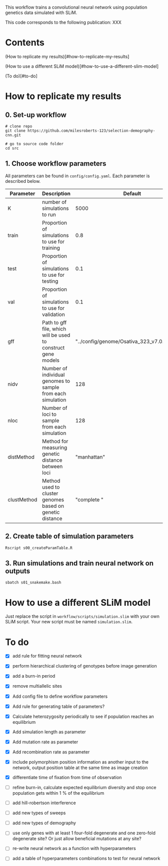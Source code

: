 This workflow trains a convolutional neural network using population genetics data simulated with SLiM. 

This code corresponds to the following publication: XXX

# Contents

(How to replicate my results)[#how-to-replicate-my-results]

(How to use a different SLiM model)[#how-to-use-a-different-slim-model]

(To do)[#to-do]

# How to replicate my results

## 0. Set-up workflow

```
# clone repo
git clone https://github.com/milesroberts-123/selection-demography-cnn.git

# go to source code folder
cd src
```

## 1. Choose workflow parameters

All parameters can be found in `config/config.yaml`. Each parameter is described below.

| Parameter | Description | Default |
|-----------|-------------|---------|
| K | number of simulations to run | 5000 |
| train | Proportion of simulations to use for training | 0.8 |
| test | Proportion of simulations to use for testing | 0.1 |
| val | Proportion of simulations to use for validation | 0.1 |
| gff | Path to gff file, which will be used to construct gene models | "../config/genome/Osativa_323_v7.0.gene.gff3" |
| nidv | Number of individual genomes to sample from each simulation | 128 |
| nloc | Number of loci to sample from each simulation | 128 |
| distMethod | Method for measuring genetic distance between loci | "manhattan" |
| clustMethod | Method used to cluster genomes based on genetic distance | "complete " |

## 2. Create table of simulation parameters

`Rscript s00_createParamTable.R`

## 3. Run simulations and train neural network on outputs

`sbatch s01_snakemake.bash`

# How to use a different SLiM model

Just replace the script in `workflow/scripts/simulation.slim` with your own SLiM script. Your new script must be named `simulation.slim`.

# To do

- [x] add rule for fitting neural network

- [x] perform hierarchical clustering of genotypes before image generation

- [x] add a burn-in period

- [x] remove multiallelic sites

- [x] Add config file to define workflow parameters

- [x] Add rule for generating table of parameters?

- [x] Calculate heterozygosity periodically to see if population reaches an equilibrium

- [x] Add simulation length as parameter

- [x] Add mutation rate as parameter

- [x] Add recombination rate as parameter

- [x] include polymorphism position information as another input to the network, output position table at the same time as image creation

- [x] differentiate time of fixation from time of observation

- [ ] refine burn-in, calculate expected equilibrium diversity and stop once population gets within 1 % of the equilibrium

- [ ] add hill-robertson interference

- [ ] add new types of sweeps

- [ ] add new types of demography

- [ ] use only genes with at least 1 four-fold degenerate and one zero-fold degenerate site? Or just allow beneficial mutations at any site?

- [ ] re-write neural network as a function with hyperparameters

- [ ] add a table of hyperparameters combinations to test for neural network


